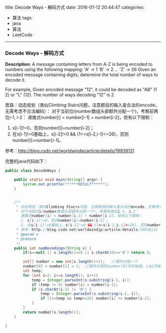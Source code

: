 



title: Decode Ways - 解码方式
date: 2016-01-12 20:44:47
categories: 
- 算法
tags: 
- java
- 算法
- LeetCode
<!--updated: 2016-01-12 21:40:47-->
---

### Decode Ways - 解码方式

**Description**: A message containing letters from A-Z is being encoded to numbers using the following mapping:
 'A' -> 1 'B' -> 2 ... 'Z' -> 26
Given an encoded message containing digits, determine the total number of ways to decode it.

For example,
 Given encoded message "12", it could be decoded as "AB" (1 2) or "L" (12).
 The number of ways decoding "12" is 2.

思路：动态规划（类似Climbing Stairs问题，注意题目的输入是合法的encode，无需考虑不合法编码）：
对于当前位i(number数组头部额外分配一个)，考察前两位i-1, i-2：
递推式number[i] = number[i-1] + number[i-2]，但有以下限制：
1. s[i-1]!=0，否则number[i]=number[i-2]；
2. 在s[i-1]!=0基础上，s[i-2]!=0 && (1<=s[i-2,i-1]<=26)，否则number[i]=number[i-1]。

参考：http://blog.csdn.net/worldwindjp/article/details/19938131

完整的java代码如下：

```java
public class DecodeWays {

    public static void main(String[] args) {
        System.out.println("*****RESULT*****");
    }


    /**
     * 动态规划（类似Climbing Stairs问题，注意题目的输入是合法的encode，无需考虑不合法编码）：
     * 对于当前位i(number数组头部额外分配一个)，考察前两位i-1, i-2：
       递推式number[i] = number[i-1] + number[i-2]，但有以下限制：
       1. s[i-1]!=0，否则number[i]=number[i-2]；
       2. 在s[i-1]!=0基础上，s[i-2]!=0 && (1<=s[i-2,i-1]<=26)，否则number[i]=number[i-1]。
     * 参考：http://blog.csdn.net/worldwindjp/article/details/19938131
     * @param s
     * @return
     */
    public int numDecodings(String s) {
        if(s==null || s.length()==0 || s.charAt(0)=='0') return 0;

        int[] number = new int[s.length()+1];   //额外分配一个
        number[0] = number[1] = 1;  //额外分配的number[0]存初始值，i从1开始
        int temp;
        for (int i=2; i<=s.length(); i++){
            temp = Integer.parseInt(s.substring(i-1, i));
            if (temp != 0) number[i] = number[i-1];
            if (s.charAt(i-2) != '0') {
                temp = Integer.parseInt(s.substring(i-2, i));
                if (1<=temp && temp<=26) number[i] += number[i-2];
            }
        }
        return number[s.length()];
    }

}
```

